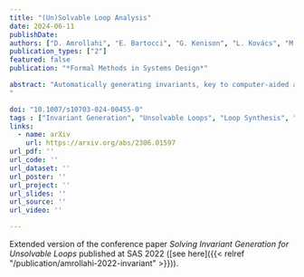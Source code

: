 ```yaml
---
title: "(Un)Solvable Loop Analysis"
date: 2024-06-11
publishDate:
authors: ["D. Amrollahi", "E. Bartocci", "G. Kenison", "L. Kovács", "M. Moosbrugger", "M. Stankovič"]
publication_types: ["2"]
featured: false
publication: "*Formal Methods in Systems Design*"

abstract: "Automatically generating invariants, key to computer-aided analysis of probabilistic and deterministic programs and compiler optimisation, is a challenging open problem. Whilst the problem is in general undecidable, the goal is settled for restricted classes of loops. For the class of solvable loops, introduced by Kapur and Rodríguez-Carbonell in 2004, one can automatically compute invariants from closed-form solutions of recurrence equations that model the loop behaviour. In this paper we establish a technique for invariant synthesis for loops that are not solvable, termed unsolvable loops. Our approach automatically partitions the program variables and identifies the so-called defective variables that characterise unsolvability. Herein we consider the following two applications. First, we present a novel technique that automatically synthesises polynomials from defective monomials, that admit closed-form solutions and thus lead to polynomial loop invariants. Second, given an unsolvable loop, we synthesise solvable loops with the following property: the invariant polynomials of the solvable loops are all invariants of the given unsolvable loop. Our implementation and experiments demonstrate both the feasibility and applicability of our approach to both deterministic and probabilistic programs.
"

doi: "10.1007/s10703-024-00455-0"
tags : ["Invariant Generation", "Unsolvable Loops", "Loop Synthesis", "Probabilistic Programs"]
links:
  - name: arXiv
    url: https://arxiv.org/abs/2306.01597
url_pdf: ''
url_code: ''
url_dataset: ''
url_poster: ''
url_project: ''
url_slides: ''
url_source: ''
url_video: ''

---
```



Extended version of the conference paper _Solving Invariant Generation for Unsolvable Loops_ published at SAS 2022 ([see here]({{< relref "/publication/amrollahi-2022-invariant" >}})).

